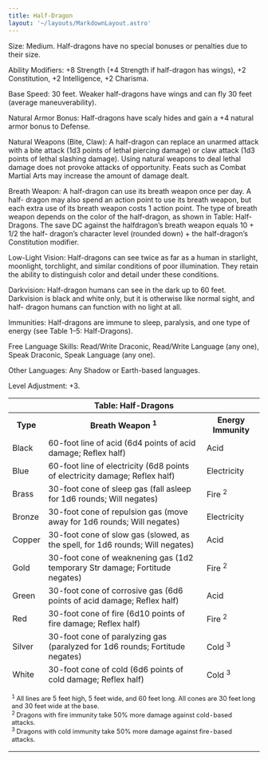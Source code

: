 ```yaml
---
title: Half-Dragon
layout: '~/layouts/MarkdownLayout.astro'
---
```

Size: Medium. Half-dragons have no special bonuses or penalties due to their
size.

Ability Modifiers: +8 Strength (+4 Strength if half-dragon has wings), +2
Constitution, +2 Intelligence, +2 Charisma.

Base Speed: 30 feet. Weaker half-dragons have wings and can fly 30 feet
(average maneuverability).

Natural Armor Bonus: Half-dragons have scaly hides and gain a +4 natural armor
bonus to Defense.

Natural Weapons (Bite, Claw): A half-dragon can replace an unarmed attack with
a bite attack (1d3 points of lethal piercing damage) or claw attack (1d3
points of lethal slashing damage). Using natural weapons to deal lethal damage
does not provoke attacks of opportunity. Feats such as Combat Martial Arts may
increase the amount of damage dealt.

Breath Weapon: A half-dragon can use its breath weapon once per day. A half-
dragon may also spend an action point to use its breath weapon, but each extra
use of its breath weapon costs 1 action point. The type of breath weapon
depends on the color of the half-dragon, as shown in Table: Half-Dragons. The
save DC against the halfdragon’s breath weapon equals 10 + 1/2 the half-
dragon’s character level (rounded down) + the half-dragon’s Constitution
modifier.

Low-Light Vision: Half-dragons can see twice as far as a human in starlight,
moonlight, torchlight, and similar conditions of poor illumination. They
retain the ability to distinguish color and detail under these conditions.

Darkvision: Half-dragon humans can see in the dark up to 60 feet. Darkvision
is black and white only, but it is otherwise like normal sight, and half-
dragon humans can function with no light at all.

Immunities: Half-dragons are immune to sleep, paralysis, and one type of
energy (see Table 1–5: Half-Dragons).

Free Language Skills: Read/Write Draconic, Read/Write Language (any one),
Speak Draconic, Speak Language (any one).

Other Languages: Any Shadow or Earth-based languages.

Level Adjustment: +3.


<table> <tr> <th colspan="3"> Table: Half-Dragons </th> </tr> <tr> <th> Type </th> <th> Breath Weapon <sup> 1 <sup> </sup> </sup> </th> <th> Energy Immunity </th> </tr> <tr> <td> Black </td> <td> 60-foot line of acid (6d4 points of acid damage; Reflex half) </td> <td> Acid </td> </tr> <tr class="shaded"> <td> Blue </td> <td> 60-foot line of electricity (6d8 points of electricity damage; Reflex half) </td> <td> Electricity </td> </tr> <tr> <td> Brass </td> <td> 30-foot cone of sleep gas (fall asleep for 1d6 rounds; Will negates) </td> <td> Fire <sup> 2 </sup> </td> </tr> <tr class="shaded"> <td> Bronze </td> <td> 30-foot cone of repulsion gas (move away for 1d6 rounds; Will negates) </td> <td> Electricity </td> </tr> <tr> <td> Copper </td> <td> 30-foot cone of slow gas (slowed, as the spell, for 1d6 rounds; Will negates) </td> <td> Acid </td> </tr> <tr class="shaded"> <td> Gold </td> <td> 30-foot cone of weaknening gas (1d2 temporary Str damage; Fortitude negates) </td> <td> Fire <sup> 2 </sup> </td> </tr> <tr> <td> Green </td> <td> 30-foot cone of corrosive gas (6d6 points of acid damage; Reflex half) </td> <td> Acid </td> </tr> <tr class="shaded"> <td> Red </td> <td> 30-foot cone of fire (6d10 points of fire damage; Reflex half) </td> <td> Fire <sup> 2 </sup> </td> </tr> <tr> <td> Silver </td> <td> 30-foot cone of paralyzing gas (paralyzed for 1d6 rounds; Fortitude negates) </td> <td> Cold <sup> 3 </sup> </td> </tr> <tr class="shaded"> <td> White </td> <td> 30-foot cone of cold (6d6 points of cold damage; Reflex half) </td> <td> Cold <sup> 3 </sup> </td> </tr> <tr> <td colspan="3" style="text-align: left; font-size: .8em"> <p> <sup> 1 </sup> All lines are 5 feet high, 5 feet wide, and 60 feet long. All cones are 30 feet long and 30 feet wide at the base. <br/> <sup> 2 </sup> Dragons with fire immunity take 50% more damage against cold-based attacks. <br/> <sup> 3 </sup> Dragons with cold immunity take 50% more damage against fire-based attacks. </p> </td> </tr> </table>



